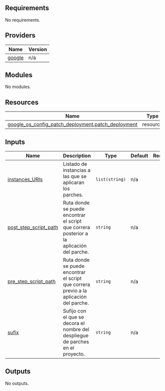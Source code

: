 ## Requirements

No requirements.

## Providers

| Name                                                      | Version |
| --------------------------------------------------------- | ------- |
| <a name="provider_google"></a> [google](#provider_google) | n/a     |

## Modules

No modules.

## Resources

| Name                                                                                                                                                            | Type     |
| --------------------------------------------------------------------------------------------------------------------------------------------------------------- | -------- |
| [google_os_config_patch_deployment.patch_deployment](https://registry.terraform.io/providers/hashicorp/google/latest/docs/resources/os_config_patch_deployment) | resource |

## Inputs

| Name                                                                                             | Description                                                                               | Type           | Default | Required |
| ------------------------------------------------------------------------------------------------ | ----------------------------------------------------------------------------------------- | -------------- | ------- | :------: |
| <a name="input_instances_URIs"></a> [instances_URIs](#input_instances_URIs)                      | Listado de instancias a las que se aplicaran los parches.                                 | `list(string)` | n/a     |   yes    |
| <a name="input_post_step_script_path"></a> [post_step_script_path](#input_post_step_script_path) | Ruta donde se puede encontrar el script que correra posterior a la aplicación del parche. | `string`       | n/a     |   yes    |
| <a name="input_pre_step_script_path"></a> [pre_step_script_path](#input_pre_step_script_path)    | Ruta donde se puede encontrar el script que correra previo a la aplicación del parche.    | `string`       | n/a     |   yes    |
| <a name="input_sufix"></a> [sufix](#input_sufix)                                                 | Sufijo con el que se decora el nombre del despliegue de parches en el proyecto.           | `string`       | n/a     |   yes    |

## Outputs

No outputs.

